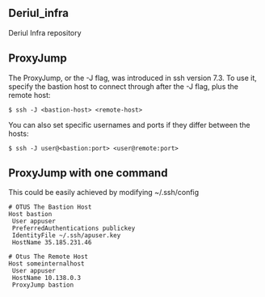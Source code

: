 ## Deriul_infra
Deriul Infra repository

## ProxyJump
The ProxyJump, or the -J flag, was introduced in ssh version 7.3. To use it, specify the bastion host to connect through after the -J flag, plus the remote host:
```
$ ssh -J <bastion-host> <remote-host>
```
You can also set specific usernames and ports if they differ between the hosts:
```
$ ssh -J user@<bastion:port> <user@remote:port>
```
## ProxyJump with one command
This could be easily achieved by modifying ~/.ssh/config

```
# OTUS The Bastion Host
Host bastion
 User appuser
 PreferredAuthentications publickey
 IdentityFile ~/.ssh/apuser.key
 HostName 35.185.231.46

# Otus The Remote Host
Host someinternalhost
 User appuser
 HostName 10.138.0.3
 ProxyJump bastion
 ```
